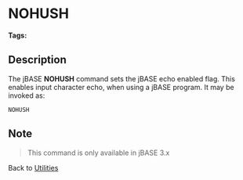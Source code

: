 # NOHUSH

<PageHeader />

**Tags:**
<badge text='echo' vertical='middle' />
<badge text='nohush' vertical='middle' />
<badge text='input character display' vertical='middle' />

## Description

The jBASE **NOHUSH** command sets the jBASE echo enabled flag. This enables input character echo, when using a jBASE program. It may be invoked as:

```
NOHUSH
```

## Note

> This command is only available in jBASE 3.x

Back to [Utilities](./../utilities)
